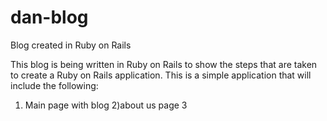 dan-blog
========

Blog created in Ruby on Rails

This blog is being written in Ruby on Rails to show the steps that are taken to create a Ruby on Rails application. 
This is a simple application that will include the following: 
1) Main page with blog
2)about us page
3

